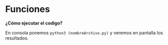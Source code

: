 # Funciones

**¿Cómo ejecutar el codigo?**

En consola ponemos `python3 (nombreArchivo.py)` y veremos en pantalla los resultados.
